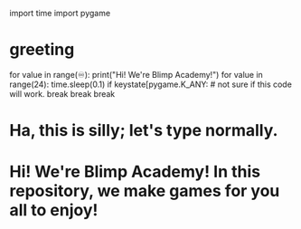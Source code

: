 import time
import pygame

# greeting
for value in range(♾):
   print("Hi! We're Blimp Academy!")
   for value in range(24):
      time.sleep(0.1)
      if keystate[pygame.K_ANY: # not sure if this code will work.
         break
         break
         break
            
            
# Ha, this is silly; let's type normally. 
            
# Hi! We're Blimp Academy! In this repository, we make games for you all to enjoy!
